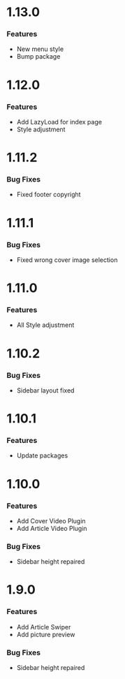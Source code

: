 # 1.13.0

### Features

- New menu style
- Bump package

# 1.12.0

### Features

- Add LazyLoad for index page
- Style adjustment

# 1.11.2

### Bug Fixes

- Fixed footer copyright

# 1.11.1

### Bug Fixes

- Fixed wrong cover image selection

# 1.11.0

### Features

- All Style adjustment 

# 1.10.2

### Bug Fixes

- Sidebar layout fixed

# 1.10.1

### Features

- Update packages

# 1.10.0

### Features

- Add Cover Video Plugin
- Add Article Video Plugin

### Bug Fixes

- Sidebar height repaired

# 1.9.0

### Features

- Add Article Swiper
- Add picture preview

### Bug Fixes

- Sidebar height repaired
